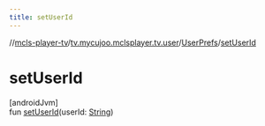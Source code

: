 ```yaml
---
title: setUserId
---
```

//[mcls-player-tv](../../../index.html)/[tv.mycujoo.mclsplayer.tv.user](../index.html)/[UserPrefs](index.html)/[setUserId](set-user-id.html)



# setUserId



[androidJvm]\
fun [setUserId](set-user-id.html)(userId: [String](https://kotlinlang.org/api/latest/jvm/stdlib/kotlin/-string/index.html))




